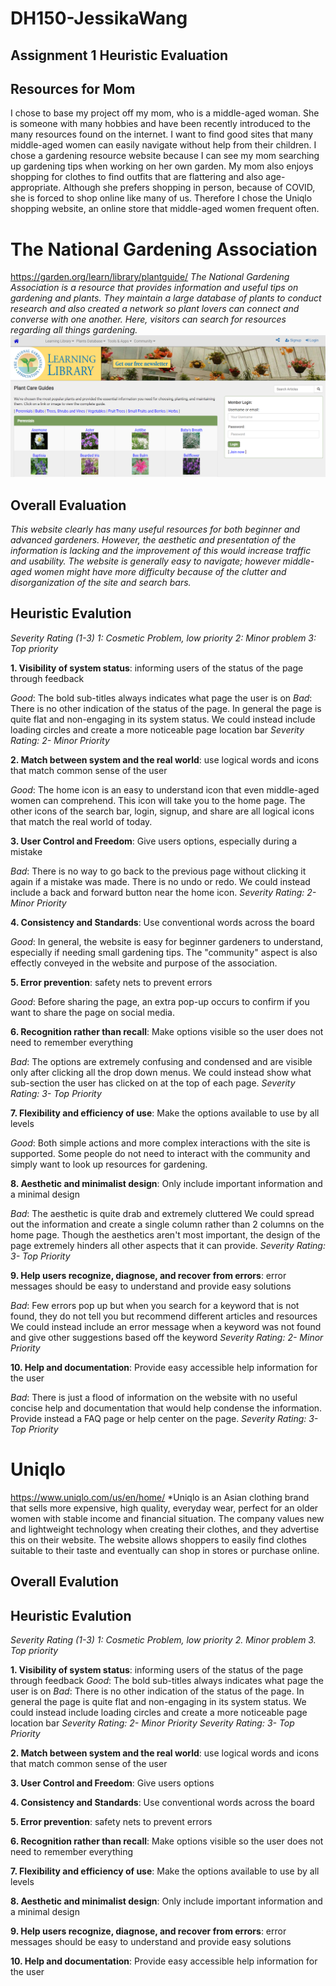# DH150-JessikaWang
## Assignment 1 Heuristic Evaluation

## Resources for Mom
I chose to base my project off my mom, who is a middle-aged woman. She is someone with many hobbies and have been recently introduced to the many resources found on the internet. I want to find good sites that many middle-aged women can easily navigate without help from their children. I chose a gardening resource website because I can see my mom searching up gardening tips when working on her own garden. My mom also enjoys shopping for clothes to find outfits that are flattering and also age-appropriate. Although she prefers shopping in person, because of COVID, she is forced to shop online like many of us. Therefore I chose the Uniqlo shopping website, an online store that middle-aged women frequent often. 


# The National Gardening Association
https://garden.org/learn/library/plantguide/
*The National Gardening Association is a resource that provides information and useful tips on gardening and plants. They maintain a large database of plants to conduct research and also created a network so plant lovers can connect and converse with one another. Here, visitors can search for resources regarding all things gardening.*
![National Gardening Association Plant Guides](Garden_screenshot.PNG)
## Overall Evaluation
*This website clearly has many useful resources for both beginner and advanced gardeners. However, the aesthetic and presentation of the information is lacking and the improvement of this would increase traffic and usability. The website is generally easy to navigate; however middle-aged women might have more difficulty because of the clutter and disorganization of the site and search bars.*

## Heuristic Evalution
*Severity Rating (1-3)
1: Cosmetic Problem, low priority
2: Minor problem
3: Top priority*

**1. Visibility of system status**: informing users of the status of the page through feedback

*Good*: The bold sub-titles always indicates what page the user is on
*Bad*: There is no other indication of the status of the page. In general the page is quite flat and non-engaging in its system status.
  We could instead include loading circles and create a more noticeable page location bar
*Severity Rating: 2- Minor Priority* 

**2. Match between system and the real world**: use logical words and icons that match common sense of the user

*Good*: The home icon is an easy to understand icon that even middle-aged women can comprehend. This icon will take you to the home page. The other icons of the search bar, login, signup, and share are all logical icons that match the real world of today. 

**3. User Control and Freedom**: Give users options, especially during a mistake

*Bad*: There is no way to go back to the previous page without clicking it again if a mistake was made. There is no undo or redo.
  We could instead include a back and forward button near the home icon.
*Severity Rating: 2- Minor Priority* 

**4. Consistency and Standards**: Use conventional words across the board

*Good*: In general, the website is easy for beginner gardeners to understand, especially if needing small gardening tips. The "community" aspect is also effectly conveyed in the website and purpose of the association. 

**5. Error prevention**: safety nets to prevent errors

*Good*: Before sharing the page, an extra pop-up occurs to confirm if you want to share the page on social media.

**6. Recognition rather than recall**: Make options visible so the user does not need to remember everything

*Bad*: The options are extremely confusing and condensed and are visible only after clicking all the drop down menus. 
  We could instead show what sub-section the user has clicked on at the top of each page.
*Severity Rating: 3- Top Priority* 

**7. Flexibility and efficiency of use**: Make the options available to use by all levels 

*Good*: Both simple actions and more complex interactions with the site is supported. Some people do not need to interact with the community and simply want to look up resources for gardening. 

**8. Aesthetic and minimalist design**: Only include important information and a minimal design

*Bad*: The aesthetic is quite drab and extremely cluttered
  We could spread out the information and create a single column rather than 2 columns on the home page. Though the aesthetics aren't most important, the design of the page extremely hinders all other aspects that it can provide.
*Severity Rating: 3- Top Priority* 

**9. Help users recognize, diagnose, and recover from errors**: error messages should be easy to understand and provide easy solutions

*Bad*: Few errors pop up but when you search for a keyword that is not found, they do not tell you but recommend different articles and resources
  We could instead include an error message when a keyword was not found and give other suggestions based off the keyword
*Severity Rating: 2- Minor Priority* 

**10. Help and documentation**: Provide easy accessible help information for the user

*Bad*: There is just a flood of information on the website with no useful concise help and documentation that would help condense the information.
  Provide instead a FAQ page or help center on the page.
*Severity Rating: 3- Top Priority* 


# Uniqlo
https://www.uniqlo.com/us/en/home/
*Uniqlo is an Asian clothing brand that sells more expensive, high quality, everyday wear, perfect for an older women with stable income and financial situation. The company values new and lightweight technology when creating their clothes, and they advertise this on their website. The website allows shoppers to easily find clothes suitable to their taste and eventually can shop in stores or purchase online.


## Overall Evalution

## Heuristic Evalution
*Severity Rating (1-3)
1: Cosmetic Problem, low priority
2. Minor problem
3. Top priority*

**1. Visibility of system status**: informing users of the status of the page through feedback
*Good*: The bold sub-titles always indicates what page the user is on
*Bad*: There is no other indication of the status of the page. In general the page is quite flat and non-engaging in its system status.
  We could instead include loading circles and create a more noticeable page location bar
*Severity Rating: 2- Minor Priority* 
*Severity Rating: 3- Top Priority* 

**2. Match between system and the real world**: use logical words and icons that match common sense of the user

**3. User Control and Freedom**: Give users options

**4. Consistency and Standards**: Use conventional words across the board

**5. Error prevention**: safety nets to prevent errors

**6. Recognition rather than recall**: Make options visible so the user does not need to remember everything

**7. Flexibility and efficiency of use**: Make the options available to use by all levels 

**8. Aesthetic and minimalist design**: Only include important information and a minimal design

**9. Help users recognize, diagnose, and recover from errors**: error messages should be easy to understand and provide easy solutions

**10. Help and documentation**: Provide easy accessible help information for the user

